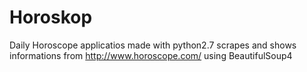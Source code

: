 # Horoskop
Daily Horoscope applicatios made with python2.7 scrapes and shows informations from http://www.horoscope.com/ using BeautifulSoup4
